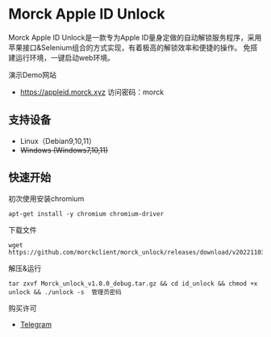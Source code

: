 # Morck Apple ID Unlock

Morck Apple ID Unlock是一款专为Apple ID量身定做的自动解锁服务程序，采用苹果接口&Selenium组合的方式实现，有着极高的解锁效率和便捷的操作。
免搭建运行环境，一键启动web环境。

演示Demo网站

 * https://appleid.morck.xyz     访问密码：morck

## 支持设备

 * Linux（Debian9,10,11）
 * ~~Windows (Windows7,10,11)~~
 
## 快速开始

初次使用安装chromium

    apt-get install -y chromium chromium-driver
    
下载文件

    wget https://github.com/morckclient/morck_unlock/releases/download/v20221103/Morck_unlock_v1.0.0_debug.tar.gz
    
解压&运行

    tar zxvf Morck_unlock_v1.0.0_debug.tar.gz && cd id_unlock && chmod +x unlock && ./unlock -s  管理员密码
    
购买许可

 * [Telegram](https://t.me/morck_hh)
